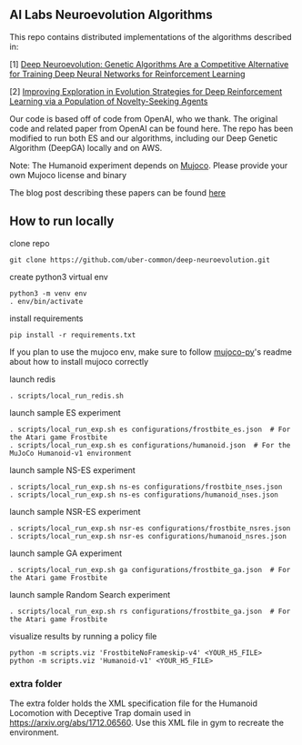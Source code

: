 ## AI Labs Neuroevolution Algorithms

This repo contains distributed implementations of the algorithms described in:

[1] [Deep Neuroevolution: Genetic Algorithms Are a Competitive Alternative for Training Deep Neural Networks for Reinforcement Learning](https://arxiv.org/abs/1712.06567)

[2] [Improving Exploration in Evolution Strategies for Deep Reinforcement Learning via a Population of Novelty-Seeking Agents](https://arxiv.org/abs/1712.06560)

Our code is based off of code from OpenAI, who we thank. The original code and related paper from OpenAI can be found here. The repo has been modified to run both ES and our algorithms, including our Deep Genetic Algorithm (DeepGA) locally and on AWS.

Note: The Humanoid experiment depends on [Mujoco](http://www.mujoco.org/). Please provide your own Mujoco license and binary

The blog post describing these papers can be found [here](https://eng.uber.com/deep-neuroevolution/)

## How to run locally

clone repo

```
git clone https://github.com/uber-common/deep-neuroevolution.git
```

create python3 virtual env

```
python3 -m venv env
. env/bin/activate
```

install requirements
```
pip install -r requirements.txt
```
If you plan to use the mujoco env, make sure to follow [mujoco-py](https://github.com/openai/mujoco-py)'s readme about how to install mujoco correctly

launch redis
```
. scripts/local_run_redis.sh
```

launch sample ES experiment
```
. scripts/local_run_exp.sh es configurations/frostbite_es.json  # For the Atari game Frostbite
. scripts/local_run_exp.sh es configurations/humanoid.json  # For the MuJoCo Humanoid-v1 environment
```

launch sample NS-ES experiment
```
. scripts/local_run_exp.sh ns-es configurations/frostbite_nses.json
. scripts/local_run_exp.sh ns-es configurations/humanoid_nses.json
```

launch sample NSR-ES experiment
```
. scripts/local_run_exp.sh nsr-es configurations/frostbite_nsres.json
. scripts/local_run_exp.sh nsr-es configurations/humanoid_nsres.json
```

launch sample GA experiment
```
. scripts/local_run_exp.sh ga configurations/frostbite_ga.json  # For the Atari game Frostbite
```

launch sample Random Search experiment
```
. scripts/local_run_exp.sh rs configurations/frostbite_ga.json  # For the Atari game Frostbite
```


visualize results by running a policy file
```
python -m scripts.viz 'FrostbiteNoFrameskip-v4' <YOUR_H5_FILE>
python -m scripts.viz 'Humanoid-v1' <YOUR_H5_FILE>
```

### extra folder
The extra folder holds the XML specification file for the  Humanoid
Locomotion with Deceptive Trap domain used in https://arxiv.org/abs/1712.06560. Use this XML file in gym to recreate the environment.
